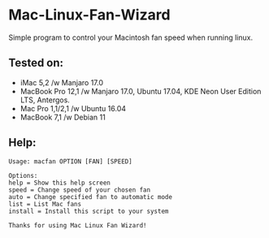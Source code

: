 # Mac-Linux-Fan-Wizard
Simple program to control your Macintosh fan speed when running linux.

Tested on:
-----
- iMac 5,2 /w Manjaro 17.0
- MacBook Pro 12,1 /w Manjaro 17.0, Ubuntu 17.04, KDE Neon User Edition LTS, Antergos.
- Mac Pro 1,1/2,1 /w Ubuntu 16.04
- MacBook 7,1 /w Debian 11

Help:
-----    
    Usage: macfan OPTION [FAN] [SPEED]
    
    Options:
    help = Show this help screen 
    speed = Change speed of your chosen fan
    auto = Change specified fan to automatic mode
    list = List Mac fans
    install = Install this script to your system
    
    Thanks for using Mac Linux Fan Wizard!
